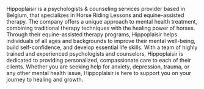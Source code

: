 Hippoplaisir is a psychologists & counseling services provider based in Belgium, that specializes in Horse Riding Lessons and equine-assisted therapy. The company offers a unique approach to mental health treatment, combining traditional therapy techniques with the healing power of horses. Through their equine-assisted therapy programs, Hippoplaisir helps individuals of all ages and backgrounds to improve their mental well-being, build self-confidence, and develop essential life skills. With a team of highly trained and experienced psychologists and counselors, Hippoplaisir is dedicated to providing personalized, compassionate care to each of their clients. Whether you are seeking help for anxiety, depression, trauma, or any other mental health issue, Hippoplaisir is here to support you on your journey to healing and growth.